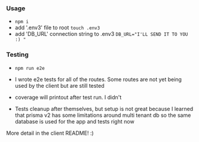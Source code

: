 ### Usage

* `npm i`
* add '.env3' file to root `touch .env3`
* add 'DB_URL' connection string to .env3 `DB_URL="I'LL SEND IT TO YOU :) "`


### Testing

* `npm run e2e`

* I wrote e2e tests for all of the routes. Some routes are not yet being used by the client but are still tested
* coverage will printout after test run. I didn't 
* Tests cleanup after themselves, but setup is not great because I learned that prisma v2 has some limitations around 
multi tenant db so the same database is used for the app and tests right now


More detail in the client README! :)